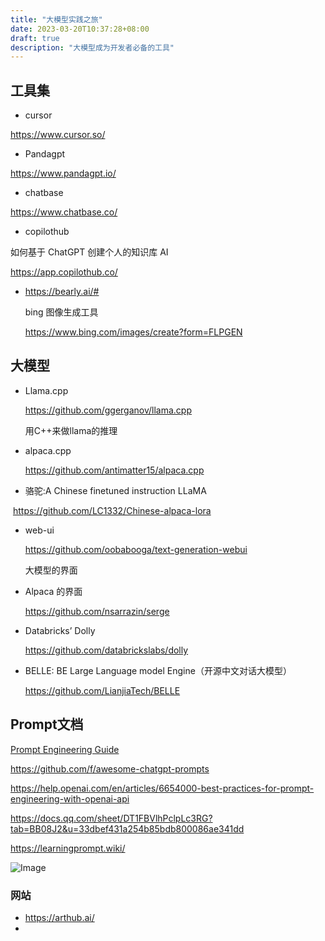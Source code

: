 ```yaml
---
title: "大模型实践之旅"
date: 2023-03-20T10:37:28+08:00
draft: true
description: "大模型成为开发者必备的工具"
---
```


<!--more-->

## 工具集

* cursor

https://www.cursor.so/

* Pandagpt 

https://www.pandagpt.io/

* chatbase

https://www.chatbase.co/

* copilothub

如何基于 ChatGPT 创建个人的知识库 AI 

https://app.copilothub.co/

* https://bearly.ai/#

  bing 图像生成工具

  https://www.bing.com/images/create?form=FLPGEN

## 大模型

* Llama.cpp

  https://github.com/ggerganov/llama.cpp

  用C++来做llama的推理

* alpaca.cpp

  https://github.com/antimatter15/alpaca.cpp

* 骆驼:A Chinese finetuned instruction LLaMA

​		https://github.com/LC1332/Chinese-alpaca-lora

* web-ui

  https://github.com/oobabooga/text-generation-webui

  大模型的界面

* Alpaca 的界面

  https://github.com/nsarrazin/serge

* Databricks’ Dolly

  https://github.com/databrickslabs/dolly

* BELLE: BE Large Language model Engine（开源中文对话大模型）

  https://github.com/LianjiaTech/BELLE

## Prompt文档

[Prompt Engineering Guide](https://www.promptingguide.ai/)

https://github.com/f/awesome-chatgpt-prompts

https://help.openai.com/en/articles/6654000-best-practices-for-prompt-engineering-with-openai-api

https://docs.qq.com/sheet/DT1FBVlhPclpLc3RG?tab=BB08J2&u=33dbef431a254b85bdb800086ae341dd

https://learningprompt.wiki/



![Image](https://pbs.twimg.com/media/FrwJWCRaAAAeGfr?format=jpg&name=900x900)



### 网站

* https://arthub.ai/
* 
